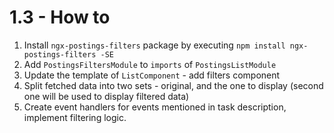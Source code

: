 # 1.3 - How to

1. Install `ngx-postings-filters` package by executing `npm install ngx-postings-filters -SE`
2. Add `PostingsFiltersModule` to `imports` of `PostingsListModule`
3. Update the template of `ListComponent` - add filters component
4. Split fetched data into two sets - original, and the one to display (second one will be used to display filtered data)
5. Create event handlers for events mentioned in task description, implement filtering logic.